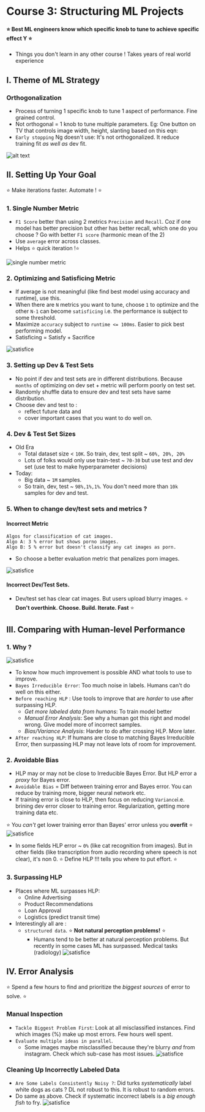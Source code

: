 # Course 3: Structuring ML Projects
#### :star: Best ML engineers know which specific knob to tune to achieve specific effect Y :star:
-  Things you don't learn in any other course ! Takes years of real world experience

## I. Theme of ML Strategy
### Orthogonalization
- Process of turning 1 specific knob to tune 1 aspect of performance. Fine grained control. 
- Not orthogonal = 1 knob to tune multiple parameters. Eg: One button on TV that controls image width, height, slanting
based on this eqn:
- `Early stopping` Ng doesn't use: It's not orthogonalized. It reduce training fit *as well as* dev fit.

![alt text](images/ortho.png)

## II. Setting Up Your Goal
:star: Make iterations faster. Automate ! :star:

### 1. Single Number Metric
- `F1 Score` better than using 2 metrics `Precision` and `Recall`. Coz if one model has better precision but other has
better recall, which one do you choose ? Go with better `F1 score` (harmonic mean of the 2)
- Use `average` error across classes. 
- Helps :star: quick iteration !:star:

![single number metric](images/error_per_class.png)

### 2. Optimizing and Satisficing Metric
- If average is not meaningful (like find best model using accuracy and runtime), use this. 
- When there are `N` metrics you want to tune, choose `1` to optimize and the other `N-1` can become `satisficing` i.e.
the performance is subject to some threshold.
- Maximize `accuracy` subject to `runtime <= 100ms`. Easier to pick best performing model. 
- Satisficing = Satisfy + Sacrifice

![satisfice](images/satisficing.png)

### 3. Setting up Dev & Test Sets
- No point if dev and test sets are in different distributions. Because `months` of optimizing on dev set + metric will
perform poorly on test set. 
- Randomly shuffle data to ensure dev and test sets have same distribution. 
- Choose dev and test to :
  - reflect future data and 
  - cover important cases that you want to do well on. 

### 4. Dev & Test Set Sizes
- Old Era 
  - Total dataset size < `10K`. So train, dev, test split ~ `60%, 20%, 20%`
  - Lots of folks would only use train-test ~ `70-30` but use test and dev set (use test to make hyperparameter decisions)
- Today:
  - Big data ~ `1M` samples. 
  - So train, dev, test ~ `98%,1%,1%`. You don't need more than `10k` samples for dev and test. 

### 5. When to change dev/test sets and metrics ?
#### Incorrect Metric
```
Algos for classification of cat images. 
Algo A: 3 % error but shows porno images. 
Algo B: 5 % error but doesn't classify any cat images as porn. 
```
- So choose a better evaluation metric that penalizes porn images. 

![satisfice](images/change_metric.png)

#### Incorrect Dev/Test Sets.
- Dev/test set has clear cat images. But users upload blurry images. 
:star: **Don't overthink. Choose. Build. Iterate. Fast** :star:

## III. Comparing with Human-level Performance
### 1. Why ?
![satisfice](images/hlp.png)
- To know how much improvement is possible AND what tools to use to improve. 
- `Bayes Irreducible Error`: Too much noise in labels. Humans can't do well on this either. 
- `Before reaching HLP` : Use tools to improve that are *harder* to use after surpassing HLP. 
  - *Get more labeled data from humans*: To train model better
  - *Manual Error Analysis*: See why a human got this right and model wrong. Give model more of incorrect samples.
  - *Bias/Variance Analysis*: Harder to do after crossing HLP. More later. 
- `After reaching HLP`: If humans are close to matching Bayes Irreducible Error, then surpassing HLP may not leave lots 
of room for improvement. 

### 2. Avoidable Bias
- HLP may or may not be close to Irreducible Bayes Error. But HLP error a *proxy* for Bayes error.
- `Avoidable Bias` = Diff between training error and Bayes error. You can reduce by training more, bigger neural network etc. 
- If training error is close to HLP, then focus on reducing `Variance`i.e. brining dev error closer to training error. 
Regularization, getting more training data etc. 

:star: You *can't* get lower training error than Bayes' error unless you **overfit** :star:
![satisfice](images/avoidable_bias.png)

- In some fields HLP error ~ `0%` (like cat recognition from images). But in other fields (like transcription from
audio recording where speech is not clear), it's non 0. :star: Define HLP !!! tells you where to put effort. :star:

### 3. Surpassing HLP
- Places where ML surpasses HLP:
  - Online Advertising
  - Product Recommendations
  - Loan Approval
  - Logistics (predict transit time)
- Interestingly all are :
  - `structured data`. :star: **Not natural perception problems!** :star:
    - Humans tend to be better at natural perception problems. But recently in some cases ML has surpassed. Medical
    tasks (radiology)
![satisfice](images/summary.png)

## IV. Error Analysis
:star: Spend a few hours to find and prioritize the *biggest sources* of error to solve. :star:
### Manual Inspection
- `Tackle Biggest Problem First`: Look at all misclassified instances. Find which images (%) make up most errors. Few hours well spent. 
- `Evaluate multiple ideas in parallel`. 
  - Some images maybe misclassified because they're blurry *and* from instagram. Check which sub-case has most issues. 
  ![satisfice](images/error_analysis.png)

### Cleaning Up Incorrectly Labeled Data
- `Are Some Labels Consistently Noisy ?`: Did turks *systematically* label white dogs as cats ? DL not robust to this. 
It is robust to random errors. 
- Do same as above. Check if systematic incorrect labels is a *big enough fish* to fry. 
![satisfice](images/incorrect_label_analysis.png)